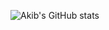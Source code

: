 ![Akib's GitHub stats](https://github-readme-stats.vercel.app/api?username=AkibMohtasim&show_icons=true&theme=shadow_blue)
